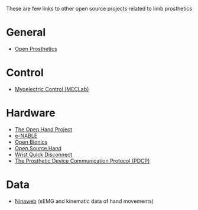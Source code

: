 These are few links to other open source projects related to limb prosthetics

# General #

  * [Open Prosthetics](http://openprosthetics.org)

# Control #

  * [Myoelectric Control (MECLab)](http://www.sce.carleton.ca/faculty/chan/index.php?page=matlab)

# Hardware #

  * [The Open Hand Project](http://www.openhandproject.org)
  * [e-NABLE](http://enablingthefuture.org)
  * [Open Bionics](http://www.openbionics.com)
  * [Open Source Hand](http://opensourcehand.wordpress.com/)
  * [Wrist Quick Disconnect](https://www.dropbox.com/sh/hwy7ayc3t47g6i7/AADvk3FDkp9xKv0K514O5eHda?dl=0)
  * [The Prosthetic Device Communication Protocol (PDCP)](http://www.unb.ca/research/institutes/biomedical/pdcp.html)

# Data #

  * [Ninaweb](http://ninapro.hevs.ch/) (sEMG and kinematic data of hand movements)